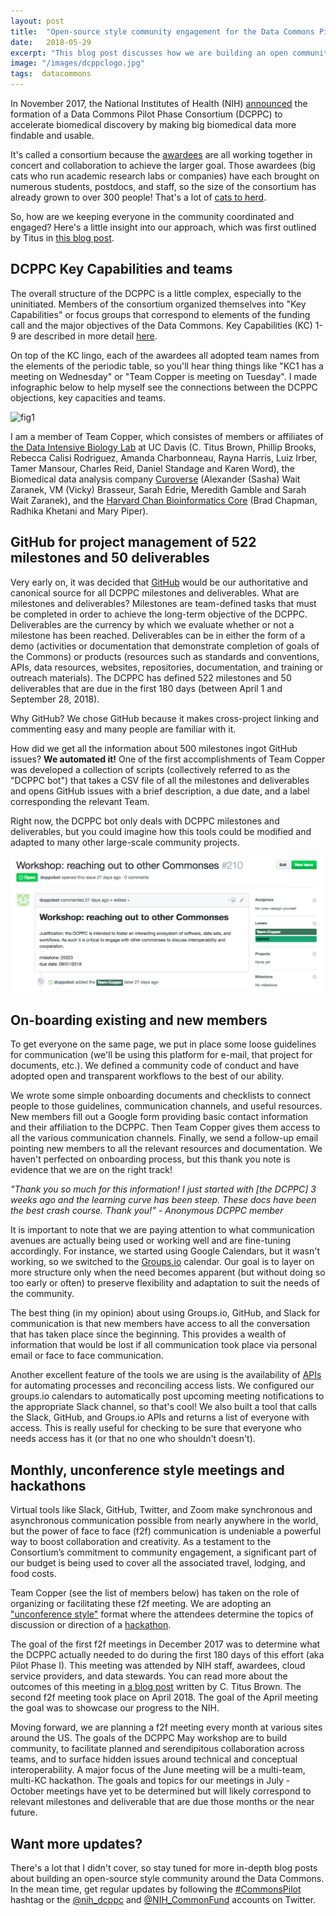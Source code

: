 ```yaml
---
layout: post
title:  "Open-source style community engagement for the Data Commons Pilot Phase Consortium"
date:   2018-05-29
excerpt: "This blog post discusses how we are building an open community around a larger goal of making big data more findable and usable to accelerate biomedical discovery"
image: "/images/dcppclogo.jpg"
tags:  datacommons
---
```



In November 2017, the National Institutes of Health (NIH) [announced][press1] the formation of a Data Commons Pilot Phase Consortium (DCPPC) to accelerate biomedical discovery by making big biomedical data more findable and usable. 

It's called a consortium because the [awardees][awardees] are all working together in concert and collaboration to achieve the larger goal. Those awardees (big cats who run academic research labs or companies) have each brought on numerous students, postdocs, and staff, so the size of the consortium has already grown to over 300 people! That's a lot of [cats to herd][cats].

So, how are we keeping everyone in the community coordinated and engaged? Here's a little insight into our approach, which was first outlined by Titus in [this blog post][approach]. 

## DCPPC Key Capabilities and teams

The overall structure of the DCPPC is a little complex, especially to the uninitiated.  Members of the consortium organized themselves into "Key Capabilities" or focus groups that correspond to elements of the funding call and the major objectives of the Data Commons. Key Capabilities (KC) 1-9 are described in more detail [here](https://hackmd.io/s/HJKUu1WWf).

On top of the KC lingo, each of the awardees all adopted team names from the elements of the periodic table, so you'll hear thing things like "KC1 has a meeting on Wednesday" or "Team Copper is meeting on Tuesday". I made infographic below to help myself see the connections between the DCPPC objections, key capacities and teams. 

![fig1](/images/dcppc-cheatsheet-01.png)

I am a member of Team Copper, which consistes of members or affiliates of [the Data Intensive Biology Lab][DIBlab] at UC Davis (C. Titus Brown, Phillip Brooks, Rebecca Calisi Rodriguez, Amanda Charbonneau, Rayna Harris, Luiz Irber, Tamer Mansour, Charles Reid, Daniel Standage and Karen Word), the Biomedical data analysis company [Curoverse][curoverse] (Alexander (Sasha) Wait Zaranek, VM (Vicky) Brasseur, Sarah Edrie, Meredith Gamble and Sarah Wait Zaranek), and the [Harvard Chan Bioinformatics Core][hcbc] (Brad Chapman, Radhika Khetani and Mary Piper).

## GitHub for project management of 522 milestones and 50 deliverables

Very early on, it was decided that [GitHub](https://github.com/) would be our authoritative and canonical source for all DCPPC milestones and deliverables. What are milestones and deliverables? Milestones are team-defined tasks that must be completed in order to achieve the long-term objective of the DCPPC. Deliverables are the currency by which we evaluate whether or not a milestone has been reached. Deliverables can be in either the form of a demo (activities or documentation that demonstrate completion of goals of the Commons) or products (resources such as standards and conventions, APIs, data resources, websites, repositories, documentation, and training or outreach materials). The DCPPC has defined 522 milestones and 50 deliverables that are due in the first 180 days (between April 1 and September 28, 2018). 

Why GitHub? We chose GitHub because it makes cross-project linking and commenting easy and many people are familiar with it. 

How did we get all the information about 500 milestones ingot GitHub issues? **We automated it!** One of the first accomplishments of Team Copper was developed a collection of scripts (collectively referred to as the "DCPPC bot") that takes a CSV file of all the milestones and deliverables and opens GitHub issues with a brief description, a due date, and a label corresponding the relevant Team. 

Right now, the DCPPC bot only deals with DCPPC milestones and deliverables, but you could imagine how this tools could be modified and adapted to many other large-scale community projects. 

![fig2](/images/dcppcbot.png)

## On-boarding existing and new members

To get everyone on the same page, we put in place some loose guidelines for communication (we'll be using this platform for e-mail, that project for documents, etc.). We defined a community code of conduct and have adopted open and transparent workflows to the best of our ability. 

We wrote some simple onboarding documents and checklists to connect people to those guidelines, communication channels, and useful resources. New members fill out a Google form providing basic contact information and their affiliation to the DCPPC. Then Team Copper gives them access to all the various communication channels. Finally, we send a follow-up email pointing new members to all the relevant resources and documentation. We haven't perfected on onboarding process, but this thank you note is evidence that we are on the right track!

_"Thank you so much for this information! I just started with [the DCPPC] 3 weeks ago and the learning curve has been steep. These docs have been the best crash course. Thank you!" - Anonymous DCPPC member_

It is important to note that we are paying attention to what communication avenues are actually being used or working well and are fine-tuning accordingly. For instance, we started using Google Calendars, but it wasn't working, so we switched to the [Groups.io](https://groups.io/) calendar. Our goal is to layer on more structure only when the need becomes apparent (but without doing so too early or often) to preserve flexibility and adaptation to suit the needs of the community.

The best thing (in my opinion) about using Groups.io, GitHub, and Slack for communication is that new members have access to all the conversation that has taken place since the beginning. This provides a wealth of information that would be lost if all communication took place via personal email or face to face communication. 

Another excellent feature of the tools we are using is the availability of [APIs][apiwiki] for automating processes and reconciling access lists. We configured our groups.io calendars to automatically post upcoming meeting notifications to the appropriate Slack channel, so that's cool! We also built a tool that calls the Slack, GitHub, and Groups.io APIs and returns a list of everyone with access. This is really useful for checking to be sure that everyone who needs access has it (or that no one who shouldn't doesn't). 

## Monthly, unconference style meetings and hackathons

Virtual tools like Slack, GitHub, Twitter, and Zoom make synchronous and asynchronous communication possible from nearly anywhere in the world, but the power of face to face (f2f) communication is undeniable a powerful way to boost collaboration and creativity. As a testament to the Consortium’s commitment to community engagement, a significant part of our budget is being used to cover all the associated travel, lodging, and food costs.  

Team Copper (see the list of members below) has taken on the role of organizing or facilitating these f2f meeting. We are adopting an ["unconference style"][unconferencewiki] format where the attendees determine the topics of discussion or direction of a [hackathon][hackathonwiki].

The goal of the first f2f meetings in December 2017 was to determine what the DCPPC actually needed to do during the first 180 days of this effort (aka Pilot Phase I). This meeting was attended by NIH staff, awardees, cloud service providers, and data stewards. You can read more about the outcomes of this meeting in [a blog post][kickoff] written by C. Titus Brown. The second f2f meeting took place on April 2018. The goal of the April meeting the goal was to showcase our progress to the NIH.

Moving forward, we are planning a f2f meeting every month at various sites around the US. 
The goals of the DCPPC May workshop are to build community, to facilitate planned and serendipitous collaboration across teams, and to surface hidden issues around technical and conceptual interoperability. A major focus of the June meeting will be a multi-team, multi-KC hackathon. The goals and topics for our meetings in July - October meetings have yet to be determined but will likely correspond to relevant milestones and deliverable that are due those months or the near future.

## Want more updates?

There's a lot that I didn't cover, so stay tuned for more in-depth blog posts about building an open-source style community around the Data Commons. In the mean time, get regular updates by following the [#CommonsPilot][hashtag] hashtag or the [@nih_dcppc](https://twitter.com/nih_dcppc) ‏and [@NIH_CommonFund](https://twitter.com/NIH_CommonFund) accounts on Twitter. 

[press1]: https://www.nih.gov/news-events/news-releases/nih-awards-test-ways-store-access-share-compute-biomedical-data-cloud
[awardees]: https://commonfund.nih.gov/commons/awardees 
[cats]: https://www.youtube.com/watch?v=Pk7yqlTMvp8
[approach]: http://ivory.idyll.org/blog/2018-growing-community.html
[unconferencewiki]: https://en.wikipedia.org/wiki/Unconference
[kickoff]: http://ivory.idyll.org/blog/2017-commonspilot-kickoff.html
[hackathonwiki]: https://en.wikipedia.org/wiki/Hackathon
[apiwiki]: https://en.wikipedia.org/wiki/Application_programming_interface
[DIBlab]: http://ivory.idyll.org/lab/
[curoverse]: https://curoverse.com/
[hcbc]: http://bioinformatics.sph.harvard.edu/
[hashtag]: https://twitter.com/search?src=typd&q=%23commonspilot
